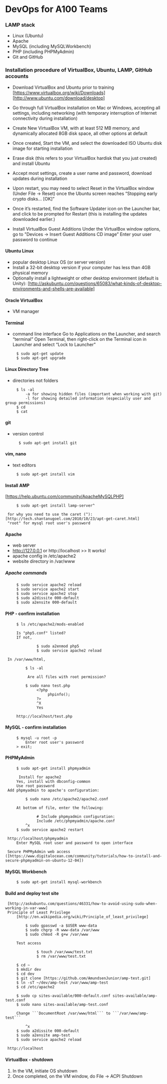 
# DevOps for A100 Teams

### LAMP stack
 - Linux (Ubuntu)
 - Apache
 - MySQL (including MySQLWorkbench)
 - PHP (including PHPMyAdmin)
 - Git and GitHub

### Installation procedure of VirtualBox, Ubuntu, LAMP, GitHub accounts
 - Download VirtualBox and Ubuntu prior to training
[https://www.virtualbox.org/wiki/Downloads]
[http://www.ubuntu.com/download/desktop]
 - Go through full VirtualBox installation on Mac or Windows, accepting all settings, including networking (with temporary interruption of Internet connectivity during installation)
 - Create New VirtualBox VM, with at least 512 MB memory, and dynamically allocated 8GB disk space, all other options at default
 - Once created, Start the VM, and select the downloaded ISO Ubuntu disk image for starting installation
 - Erase disk (this refers to your VirtualBox hardisk that you just created) and install Ubuntu
 - Accept most settings, create a user name and password, download updates during installation
 - Upon restart, you may need to select Reset in the VirtualBox window (Under File -> Reset) once the Ubuntu screen reaches “Stopping early crypto disks… [OK]”
 - Once it’s restarted, find the Software Updater icon on the Launcher bar, and click to be prompted for Restart (this is installing the updates downloaded earlier.)

 - Install VirtualBox Guest Additions
     Under the VirtualBox window options, go to "Devices -> Insert Guest Additions CD image”
     Enter your user password to continue

#### Ubuntu Linux
 - popular desktop Linux OS (or server version)
 - Install a 32-bit desktop version if your computer has less than 4GB physical memory
 - Optionally install a lightweight or other desktop environment (default is Unity): [http://askubuntu.com/questions/65083/what-kinds-of-desktop-environments-and-shells-are-available]


#### Oracle VirtualBox
 - VM manager 

#### Terminal
 - command line interface
     Go to Applications on the Launcher, and search “terminal”
     Open Terminal, then right-click on the Terminal icon in Launcher and select “Lock to Launcher"
```
     $ sudo apt-get update
     $ sudo apt-get upgrade
```

#### Linux Directory Tree
 - directories not folders
```
     $ ls -al
         -a for showing hidden files (important when working with git)
         -l for showing detailed information (especially user and group permissions)
     $ cd
     $ cat
```

#### git
 - version control
```
      $ sudo apt-get install git
```

#### vim, nano
 - text editors
```
     $ sudo apt-get install vim
```

#### Install AMP
[https://help.ubuntu.com/community/ApacheMySQLPHP]
```
     $ sudo apt-get install lamp-server^
```     
     for why you need to use the caret (^): [http://tech.shantanugoel.com/2010/10/23/apt-get-caret.html]
     "root" for mysql root user's password

#### Apache
 - web server
 - http://127.0.0.1 or http://localhost >> It works!
 - apache config in /etc/apache2
 - website directory in /var/www

##### Apache commands
```
     $ sudo service apache2 reload
     $ sudo service apache2 start
     $ sudo service apache2 stop
     $ sudo a2dissite 000-default
     $ sudo a2ensite 000-default    
```

#### PHP - confirm installation
```
     $ ls /etc/apache2/mods-enabled
```
         Is "php5.conf" listed?
         If not,
```
              $ sudo a2enmod php5
              $ sudo service apache2 reload
```
     In /var/www/html,
```
         $ ls -al
```
              Are all files with root permission?
```
         $ sudo nano test.php
              <?php
                   phpinfo();
              ?>
              ^X
              Yes
```
         http://localhost/test.php

#### MySQL - confirm installation
```
     $ mysql -u root -p
         Enter root user's password
     > exit;
```
#### PHPMyAdmin
```
     $ sudo apt-get install phpmyadmin
```
          Install for apache2
         Yes, install with dbconfig-common
         Use root password
     Add phpmyadmin to apache's configuration:
```
         $ sudo nano /etc/apache2/apache2.conf
```
         At bottom of file, enter the following:
```
              # Include phpmyadmin configuration:
              Include /etc/phpmyadmin/apache.conf
         ^x
     $ sudo service apache2 restart
```
     http://localhost/phpmyadmin
         Enter MySQL root user and password to open interface
    
     Secure PHPMyAdmin web access ([https://www.digitalocean.com/community/tutorials/how-to-install-and-secure-phpmyadmin-on-ubuntu-12-04])

#### MySQL Workbench
```
     $ sudo apt-get install mysql-workbench
```

#### Build and deploy test site
     [http://askubuntu.com/questions/46331/how-to-avoid-using-sudo-when-working-in-var-www]
     Principle of Least Privilege
         [http://en.wikipedia.org/wiki/Principle_of_least_privilege]
```
         $ sudo gpasswd -a $USER www-data
         $ sudo chgrp -R www-data /var/www
         $ sudo chmod -R g+w /var/www
```
         Test access
```
              $ touch /var/www/test.txt
              $ rm /var/www/test.txt
```

```
     $ cd ~
     $ mkdir dev
     $ cd dev
     $ git clone [https://github.com/AmundsenJunior/amp-test.git]
     $ ln -sT ~/dev/amp-test /var/www/amp-test
     $ cd /etc/apache2

     $ sudo cp sites-available/000-default.conf sites-available/amp-test.conf
     $ sudo nano sites-available/amp-test.conf
```
         Change ```DocumentRoot /var/www/html``` to ```/var/www/amp-test```
```
         ^x
     $ sudo a2dissite 000-default
     $ sudo a2ensite amp-test
     $ sudo service apache2 reload
```
     http://localhost
    
#### VirtualBox - shutdown
1. In the VM, initiate OS shutdown
2. Once completed, on the VM window, do File -> ACPI Shutdown